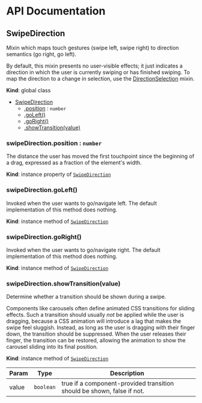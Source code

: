 # API Documentation
<a name="SwipeDirection"></a>
## SwipeDirection
Mixin which maps touch gestures (swipe left, swipe right) to direction
semantics (go right, go left).

By default, this mixin presents no user-visible effects; it just indicates a
direction in which the user is currently swiping or has finished swiping. To
map the direction to a change in selection, use the
[DirectionSelection](DirectionSelection.md) mixin.

  **Kind**: global class

* [SwipeDirection](#SwipeDirection)
    * [.position](#SwipeDirection+position) : <code>number</code>
    * [.goLeft()](#SwipeDirection+goLeft)
    * [.goRight()](#SwipeDirection+goRight)
    * [.showTransition(value)](#SwipeDirection+showTransition)

<a name="SwipeDirection+position"></a>
### swipeDirection.position : <code>number</code>
The distance the user has moved the first touchpoint since the beginning
of a drag, expressed as a fraction of the element's width.

  **Kind**: instance property of <code>[SwipeDirection](#SwipeDirection)</code>
<a name="SwipeDirection+goLeft"></a>
### swipeDirection.goLeft()
Invoked when the user wants to go/navigate left.
The default implementation of this method does nothing.

  **Kind**: instance method of <code>[SwipeDirection](#SwipeDirection)</code>
<a name="SwipeDirection+goRight"></a>
### swipeDirection.goRight()
Invoked when the user wants to go/navigate right.
The default implementation of this method does nothing.

  **Kind**: instance method of <code>[SwipeDirection](#SwipeDirection)</code>
<a name="SwipeDirection+showTransition"></a>
### swipeDirection.showTransition(value)
Determine whether a transition should be shown during a swipe.

Components like carousels often define animated CSS transitions for
sliding effects. Such a transition should usually *not* be applied while
the user is dragging, because a CSS animation will introduce a lag that
makes the swipe feel sluggish. Instead, as long as the user is dragging
with their finger down, the transition should be suppressed. When the
user releases their finger, the transition can be restored, allowing the
animation to show the carousel sliding into its final position.

  **Kind**: instance method of <code>[SwipeDirection](#SwipeDirection)</code>

| Param | Type | Description |
| --- | --- | --- |
| value | <code>boolean</code> | true if a component-provided transition should be shown, false if not. |

